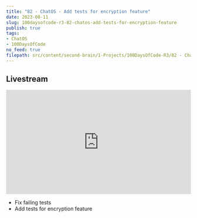 ```yaml
---
title: "82 - ChatOS - Add tests for encryption feature"
date: 2023-08-11
slug: 100daysofcode-r3-82-chatos-add-tests-for-encryption-feature
publish: true
tags:
- ChatOS
- 100DaysOfCode
no_feed: true
filepath: src/content/second-brain/1-Projects/100DaysOfCode-R3/82 - ChatOS - Add tests for encryption feature.md
---
```


## Livestream

<iframe width="100%" style="aspect-ratio: 16 / 9;" src="https://www.youtube.com/embed/Omd1xLhVlfA" title="YouTube video player" frameborder="0" allow="accelerometer; autoplay; clipboard-write; encrypted-media; gyroscope; picture-in-picture; web-share" allowfullscreen></iframe>

*   Fix failing tests
*   Add tests for encryption feature
